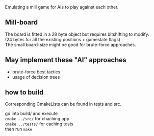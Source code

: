 Emulating a mill game for AIs to play against each other.

## Mill-board
The board is fitted in a 28 byte object but requires bitshifting to modify.  
(24 bytes for all the existing positions + gamestate flags)  
The small board-size might be good for brute-force approaches.

## May implement these "AI" approaches
- brute-force best tactics
- usage of decision trees

## how to build
Corresponding CmakeLists can be found in tests and src.  
  
go into build/ and execute   
`cmake ../src/` for chaching app  
`cmake ../tests/` for caching tests  
then run `make`
